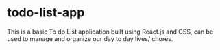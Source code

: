 # todo-list-app
This is a basic To do List application built using React.js and CSS, can be used to manage and organize our day to day lives/ chores. 
